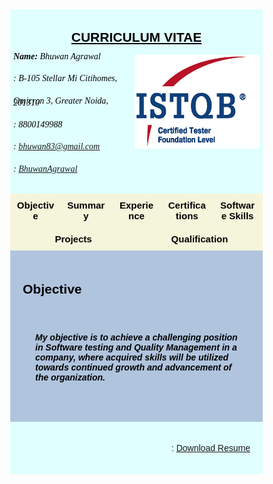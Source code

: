 <html>
<head>
<meta name="viewport" content="width=device-width, initial-scale=1">
<script src='https://kit.fontawesome.com/a076d05399.js'></script>



<!-- First style-->
<style>
* {
  box-sizing: border-box;
}

body {
  margin: 0;
  font-family: Arial, Helvetica, sans-serif;
}

/* The grid: Three equal columns that floats next to each other */
.column {
  float: left;
  width: 20%;
  padding: 10px;
  text-align: center;
  font-size: 15px;
  cursor: pointer;
  color: black;
}

.containerTab {
  padding: 20px;
  color: white;
}

/* Clear floats after the columns */
.row:after {
  content: "";
  display: table;
  clear: both;
}

/* Closable button inside the container tab */
.closebtn {
  float: right;
  color: white;
  font-size: 35px;
  cursor: pointer;
}
</style>


<!-- Second style-->
  <style>
* {
  box-sizing: border-box;
}

/* Style the body */
body {
  font-family: Arial, Helvetica, sans-serif;
  margin: 0;
}

/* Header/logo Title */
.header {
  padding: 5px;
  text-align: center;
  background: LightCyan;
  color: black;
}

/* Increase the font size of the heading */
.header h1 {
  font-size: 40px;
  font-weight: bold;
  font-family: "Times New Roman", Times, serif;
}
/* Increase the font size of the heading */
.header h6 {
  font-size: 14px;
  font-weight: normal;
  font-family: "Times New Roman", Times, serif;
  text-align: left;
  line-height: 20%;
}

/* Sticky navbar - toggles between relative and fixed, depending on the scroll position. It is positioned relative until a given offset position is met in the viewport - then it "sticks" in place (like position:fixed). The sticky value is not supported in IE or Edge 15 and earlier versions. However, for these versions the navbar will inherit default position */
.navbar {
  overflow: hidden;
  background-color: #333;
  position: sticky;
  position: -webkit-sticky;
  top: 0;
}

/* Style the navigation bar links */
.navbar a {
  float: left;
  display: block;
  color: white;
  text-align: center;
  padding: 14px 20px;
  text-decoration: none;
}

/* Right-aligned link */
.navbar a.right {
  float: right;
}

/* Change color on hover */
.navbar a:hover {
  background-color: #ddd;
  color: black;
}

/* Active/current link */
.navbar a.active {
  background-color: #666;
  color: white;
}

/* Column container */
.row {  
  display: -ms-flexbox; /* IE10 */
  display: flex;
  -ms-flex-wrap: wrap; /* IE10 */
  flex-wrap: wrap;
}

/* Create two unequal columns that sits next to each other */
/* Sidebar/left column */
.side {
  -ms-flex: 30%; /* IE10 */
  flex: 30%;
  background-color: #f1f1f1;
  padding: 20px;
}

/* Main column */
.main {   
  -ms-flex: 70%; /* IE10 */
  flex: 70%;
  background-color: LightSteelBlue;
  padding: 20px;
}

/* Fake image, just for this example */
.fakeimg {
  background-color: #aaa;
  width: 100%;
  padding: 20px;
}

/* Footer */
.footer {
  padding: 20px;
  text-align: center;
  background: LightCyan;
}

/* Responsive layout - when the screen is less than 700px wide, make the two columns stack on top of each other instead of next to each other */
@media screen and (max-width: 700px) {
  .row {   
    flex-direction: column;
  }
}

/* Responsive layout - when the screen is less than 400px wide, make the navigation links stack on top of each other instead of next to each other */
@media screen and (max-width: 400px) {
  .navbar a {
    float: none;
    width: 100%;
  }
}

</style>

</head>

<body>


<div class="header">
<div style="text-align:center; line-height: 1.0">
  <h2><u>CURRICULUM VITAE</u></h2>
  <img src="CTFL.png" alt="Cinque Terre" width="200" height="150" align="right" padding="10px">
  <h6 style="color:black"> <b>Name: </b>Bhuwan Agrawal</h6>
  <h6 style="color:black"><i class='fa fa-home' aria-hidden="true"></i>: B-105 Stellar Mi Citihomes,</h6>
  <h6 style="color:black">Omicron 3, Greater Noida, 201310</h6>
  <h6 style="color:black"><i class='fas fa-mobile-alt'></i>: 8800149988</h6>
  <h6 style="color:black"><i class='fa fa-envelope'></i>: <A HREF="mailto:name@mydomain.com">bhuwan83@gmail.com</A></h6>
  <h6 style="color:black"><i class='fab fa-linkedin'></i>: <a href="https://www.linkedin.com/in/bhuwanagrawal">BhuwanAgrawal</a></h6>
</div>
<!--div style="text-align:center">
  <p>For detail information click on the boxes below:</p>
</div-->
</div>



<!-- Seven columns -->
<div class="row">
  <div class="column" onclick="openTab('b1');" style="background:#F5F5DC;column-rule-style:double">
    <b>Objective</b>
  </div>
  <div class="column" onclick="openTab('b2');" style="background:#F5F5DC;column-rule-style:double">
    <b>Summary</b>
  </div>
  <div class="column" onclick="openTab('b3');" style="background:#F5F5DC;column-rule-style:double">
    <b>Experience</b>
  </div>
   <div class="column" onclick="openTab('b4');" style="background:#F5F5DC;column-rule-style:double">
    <b>Certifications</b>
  </div>
  <div class="column" onclick="openTab('b5');" style="background:#F5F5DC;column-rule-style:double">
    <b>Software Skills</b>
  </div>
  <div class="column" onclick="openTab('b6');" style="background:#F5F5DC;column-rule-style:double">
    <b>Projects</b>
  </div>
   <div class="column" onclick="openTab('b7');" style="background:#F5F5DC;column-rule-style:double">
    <b>Qualification</b>
  </div>
</div>

<!-- Full-width columns: (hidden by default) -->

<div id="b1" class="containerTab" style="background:LightSteelBlue;color:black">
  <!--span onclick="this.parentElement.style.display='none'" class="closebtn">&times;</span-->
  <h2>Objective</h2>
  <div class="main">
    <p><h5>My objective is to achieve a challenging position in Software testing and Quality Management in a company, where acquired skills will be utilized towards continued growth and advancement of the organization.</h5></p>
  </div>
</div>



<div id="b2" class="containerTab" style="display:none;background:LightSteelBlue;color:black">
  <!--span onclick="this.parentElement.style.display='none'" class="closebtn">&times;</span-->
  <h2>Summary</h2>
  <div class="main">  
    <h2>A total 10.3 years of Quality Assurance experience in Software industry</h2>
    <p><h5>•	Extensive knowledge in performing Automation testing using Selenium, Ranorex and TestComplete.</h5></p>
	<p><h5>•	Proficient in VBScript.</h5></p>
	<p><h5>•	Knowledge of SDLC and STLC.</h5></p>
	<p><h5>•	Good knowledge and experience of providing quality control in web based as well as Client-server-based applications.</h5></p>
	<p><h5>•	Extensive experience in following QA Methodologies: writing Test Cases, executing and reporting.</h5></p>
	<p><h5>•	Performed Defect Reporting and Tracking throughout the defect life cycle.</h5></p>
	<p><h5>•	Experience in Black Box Testing, Database Testing and Functional Testing, Automation Testing.</h5></p>
	<p><h5>•	Testing on different Operating System Windows XP/7/10,Server 2K8</h5></p>
	<p><h5>•	Skilled on: </h5></p>
	<p><h5>&emsp;&emsp;•	Automation Testing Tool: Selenium, Ranorex and TestComplete</h5></p>
	<p><h5>&emsp;&emsp;•	Version Management Tool: SVN, Github</h5></p>
	<p><h5>&emsp;&emsp;•	Bug Reporting Tools: QC, JIRA</h5></p>
	<p><h5>&emsp;&emsp;•	Test case management tools: TestRail, TestLink</h5></p>
	<p><h5>•	Responsible for Project Planning and Estimations</h5></p>
	<p><h5>•	Team Management (Team size of 7)</h5></p>
	<p><h5>•	Efficient tasks delegation</h5></p>
	<p><h5>•	Daily Scrum / Status tracking of tasks</h5></p>
	<p><h5>•	Project/Defect status Reporting</h5></p>
	<p><h5>•	Self-starter and highly motivated with team building spirit and ability to mentor and learn from team members.</h5></p>
  </div>
</div>

<div id="b3" class="containerTab" style="display:none;background:LightSteelBlue;color:black">
  <!--span onclick="this.parentElement.style.display='none'" class="closebtn">&times;</span-->
  <h2>Experience</h2>
  <div class="main">
    <p><h5>• Working as a Sr. Test Engineer in DLT LABS, Noida from June-2021 to till date.</h5></p>
    <p><h5>• Worked as an Associate Team Lead in Xorlabs.com, Greater Noida from March-2014 to June-2021.</h5></p>
    <p><h5>• Worked as a Software Test Engineer in Safenet Infotech Pvt. Ltd., Noida through Magna InfoTech Pvt. Ltd., Hyderabad from March-2012 to March-2014</h5></p>
  </div>
</div>

<div id="b4" class="containerTab" style="display:none;background:LightSteelBlue;color:black">
  <!--span onclick="this.parentElement.style.display='none'" class="closebtn">&times;</span-->
  <h2>Certifications</h2>
  <div class="main">
    <p><h5>• Certified Tester Foundation Level in Software Testing</h5></p>
  </div>
</div>


<div id="b5" class="containerTab" style="display:none;background:LightSteelBlue;color:black">
  <!--span onclick="this.parentElement.style.display='none'" class="closebtn">&times;</span-->
  <h2>Software Skills</h2>
  <div class="main">
    <p><h5>• Automation Testing Tool:&emsp;&emsp;&emsp;&emsp;&emsp;&emsp;Selenium, Ranorex and TestComplete</h5></p>
    <p><h5>• Version Management Tool:&emsp;&emsp;&emsp;&emsp;&emsp;SVN, Github</h5></p>
	<p><h5>• Bug Reporting Tools:&emsp;&emsp;&emsp;&emsp;&emsp;&emsp;&emsp;&ensp;QC, JIRA</h5></p>
    <p><h5>• Operating System:&emsp;&emsp;&emsp;&emsp;&emsp;&emsp;&emsp;&emsp;&ensp;Windows XP/7/10, Server 2K8</h5></p>
	<p><h5>• Applications:&emsp;&emsp;&emsp;&emsp;&emsp;&emsp;&emsp;&emsp;&emsp;&emsp;&ensp;&ensp;MS-Office: Excel, Word, Power Point</h5></p>
    <p><h5>• Database:&emsp;&emsp;&emsp;&emsp;&emsp;&emsp;&emsp;&emsp;&emsp;&emsp;&emsp;&emsp;&ensp;SQL Server</h5></p>
	<p><h5>• Test Case Management Tools:&emsp;&emsp;&emsp;&emsp;&emsp;&ensp;TestRail, TestLink</h5></p>
  </div>
</div>



<div id="b6" class="containerTab" style="display:none;background:LightSteelBlue;color:black">
  <!--span onclick="this.parentElement.style.display='none'" class="closebtn">&times;</span-->
  <h2>Projects</h2>
  <div class="main">
  
	<h2>•	PPD (DL Asset Track) DLT LABS, Noida (Mar-2022 – Till Date)</h2>
    <p><h5>Role: (Manual Testing)</h5></p>
    <p>• Involved in Functional Testing, Retesting, Regression Testing and GUI Testing of the application.</p>
	<p>• Created Test cases in Test case management tool (TestLink) for the functionalities and executed the same.</p>
	<p>• Bug Reporting/ Maintenance done using Jira.</p>
  
	<br>
    <h2>•	THOR (DL Asset Track) DLT LABS, Noida (June-2021 – Feb-2022)</h2>
    <p><h5>Role: (Manual Testing)</h5></p>
    <p>• Involved in Functional Testing, Retesting, Regression Testing and GUI Testing of the application.</p>
	<p>• Created Test cases in Test case management tool (TestLink) for the functionalities and executed the same.</p>
	<p>• Bug Reporting/ Maintenance done using Jira.</p>
	
	<br>
  	<h2>• SQLCM Xorlabs.com, Greater Noida (Jan-2020 – June-2021)</h2>
    <p><h5>Role: (Manual/Automation Testing)</h5></p>
    <p>• Involved in Manual Testing of the application.</p>
	<p>• Involved in Automation Testing of the application using Ranorex.</p>
	<p>• Created Automated Test scripts for the functionalities and executed the same through Ranorex.</p>
	<p>• Maintenance of TestComplete test scripts.</p>
	
    <br>
    <p><h2>• XMF Automation Xorlabs.com, Greater Noida (Jan-2019 – Dec-2020)</h2></p>
    <p><h5>Role: (Automation Testing)</h5></p>
    <p>• Developed a Hybrid framework using Selenium Web driver and Java.</p>
	<p>• Writing test scripts using keywords.</p>
	
	<br>
    <p><h2>• SQLCM Xorlabs.com, Greater Noida (Sep-2016 – Dec-2019)</h2></p>
    <p><h5>Role: (Manual/Automation Testing)</h5></p>
    <p>• Involved in Manual Testing of the application.</p>
	<p>• Involved in Automation Testing of the application using Ranorex.</p>
	<p>• Created Automated Test scripts for the functionalities and executed the same through Ranorex.</p>
	<p>• Maintenance of TestComplete test scripts.</p>

	<br>
    <p><h2>• CML Configurator Model Testing Xorlabs.com, Greater Noida (May-2015 – May-2019)</h2></p>
    <p><h5>Role: (Manual Testing)</h5></p>
    <p>• Involved in Functional Testing, Retesting, Regression Testing and GUI Testing of the application.</p>
	<p>• Created Test cases for the functionalities and executed the same.</p>
	<p>• Bug Reporting/ Maintenance done using Jira.</p>

	<br>
    <p><h2>• SQL Secure Xorlabs.com, Greater Noida (Aug-2017 – Oct-2017)</h2></p>
    <p><h5>Role: (Automation Testing)</h5></p>
    <p>• Involved in Automation Testing of the application.</p>
	<p>• Created Automated Test scripts for the functionalities and executed the same through TestComplete</p>

	<br>
    <p><h2>• Uptime Xorlabs.com, Greater Noida (Jan-2017– July-2017)</h2></p>
    <p><h5>Role: (Manual Testing)</h5></p>
    <p>• Involved in Functional Testing, Retesting, Regression Testing and GUI Testing of the application.</p>
    <p>• Created Test cases for the functionalities and executed the same.</p>
	<p>• Bug Reporting/ Maintenance done using Jira.</p>

	<br>
    <p><h2>• ASD	Xorlabs.com, Greater Noida (Mar-2014 – Dec-2016)</h2></p>
    <p><h5>Role: (Manual Testing)</h5></p>
    <p>• Involved in Functional Testing, Retesting, Regression Testing and GUI Testing of the application.</p>
	<p>• Created Test cases for the functionalities and executed the same.</p>
	<p>• Bug Reporting/ Maintenance done using Jira.</p>
	
	<br>
    <p><h2>• One Source Configurator (OSC) Xorlabs.com, Greater Noida (Mar-2014 – Dec-2016)</h2></p>
    <p><h5>Role: (Manual Testing/Automation Testing)</h5></p>
    <p>• Involved in Functional Testing, Retesting, Regression Testing and GUI Testing of the application.</p>
	<p>• Created Test cases for the functionalities and executed the same.</p>
	<p>• Bug Reporting/ Maintenance done using Jira.</p>
	<p>• Involved in Automation Testing of the application.</p>
	<p>• Created Automated Test scripts for the functionalities and executed the same through Selenium.</p>

	<br>
    <p><h2>• MSQT	Xorlabs.com., Greater Noida (Mar-2014 – Dec-2015)</h2></p>
    <p><h5>Role: (Manual Testing)</h5></p>
    <p>• Involved in Functional Testing, Retesting, Regression Testing and GUI Testing of the application.</p>
	<p>• Created Test cases for the functionalities and executed the same.</p>
	<p>• Bug Reporting/ Maintenance done using Jira.</p>
	<p>Some text..</p>

	<br>
    <p><h2>• Usage Reporting System	Safenet Infotech Pvt. Ltd., Noida (Dec-2012– Mar-2014)</h2></p>
    <p><h5>Role: (Manual Testing)</h5></p>
    <p>• Involved in Functional Testing, Database Testing, Retesting, Regression Testing and GUI Testing of the application.</p>
    <p>• Created Test cases for the functionalities and executed the same.</p>
    <p>• Bug Reporting/ Maintenance done using MKS/Jira.</p>

	<br>
    <p><h2>• WPS Online	Safenet Infotech Pvt. Ltd., Noida (Mar-2012 – Dec-2012)</h2></p>
    <p><h5>Role: (Manual Testing/Automation Testing)</h5></p>
    <p>• Involved in Functional Testing, Retesting, Regression Testing and GUI Testing of the application.</p>
	<p>• Created Test cases for the functionalities and executed the same.</p>
	<p>• Involved in writing/maintenance of QTP scripts (with VB script) for functional of the application.</p>
	<p>• Bug Reporting/ Maintenance done using MKS.</p>
	<br>
    <p><h2>• WPS Client	Safenet Infotech Pvt. Ltd., Noida (Mar-2012 – Dec-2012)</h2></p>
    <p><h5>Role: (Manual Testing/Automation Testing)</h5></p>
    <p>• Involved in Functional Testing, Retesting, Regression Testing and GUI Testing of the application.</p>
    <p>• Created Test cases for the functionalities and executed the same.</p>
    <p>• Involved in writing/maintenance of QTP scripts (with VB script) for functional of the application.</p>
    <p>• Bug Reporting/ Maintenance done using MKS.</p>	
  </div>
</div>


<div id="b7" class="containerTab" style="display:none;background:LightSteelBlue;color:black">
  <!--span onclick="this.parentElement.style.display='none'" class="closebtn">&times;</span-->
  <h2>Qualification</h2>
  <div class="main">
    <p><h5>• Done Master of Computer Application from UP Technical University with 64.28%</h5></p>
    <p><h5>• Done Bachelor of Computer Application from Allahabad Agriculture Institute Deemed Universitywith 7.96 CGPA</h5></p>
  </div>
</div>

<script>
function openTab(tabName) {
  var i, x;
  x = document.getElementsByClassName("containerTab");
  for (i = 0; i < x.length; i++) {
    x[i].style.display = "none";
  }
  document.getElementById(tabName).style.display = "block";
}
</script>


<div class="footer">
 <div style="text-align:right">
 <p><i class='fa fa-download'></i>&ensp; : <a href="Resume_Bhuwan_Agrawal.pdf" download class="right">Download Resume</a></p>
</div>
</div>

</body>
</html>